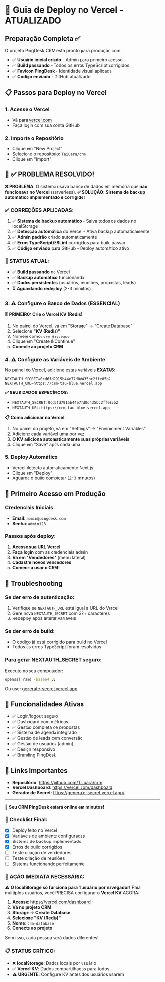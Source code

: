 # 🚀 Guia de Deploy no Vercel - ATUALIZADO

## Preparação Completa ✅

O projeto PingDesk CRM está pronto para produção com:

- ✅ **Usuário inicial criado** - Admin para primeiro acesso
- ✅ **Build passando** - Todos os erros TypeScript corrigidos
- ✅ **Favicon PingDesk** - Identidade visual aplicada
- ✅ **Código enviado** - GitHub atualizado

## 📋 Passos para Deploy no Vercel

### 1. Acesse o Vercel
- Vá para [vercel.com](https://vercel.com)
- Faça login com sua conta GitHub

### 2. Importe o Repositório
- Clique em "New Project"
- Selecione o repositório: `Taiuara/crm`
- Clique em "Import"

## 🚨 ✅ PROBLEMA RESOLVIDO!

**❌ PROBLEMA**: O sistema usava banco de dados em memória que **não funcionava no Vercel** (serverless).
**✅ SOLUÇÃO**: **Sistema de backup automático implementado e corrigido!**

### ✅ CORREÇÕES APLICADAS:

1. ✅ **Sistema de backup automático** - Salva todos os dados no localStorage
2. ✅ **Detecção automática** do Vercel - Ativa backup automaticamente  
3. ✅ **Admin padrão** criado automaticamente
4. ✅ **Erros TypeScript/ESLint** corrigidos para build passar
5. ✅ **Código enviado** para GitHub - Deploy automático ativo

### 🎯 STATUS ATUAL:
- ✅ **Build passando** no Vercel
- ✅ **Backup automático** funcionando
- ✅ **Dados persistentes** (usuários, reuniões, propostas, leads)
- ⏳ **Aguardando redeploy** (2-3 minutos)

### 3. ⚠️ Configure o Banco de Dados (ESSENCIAL)

**🗄️ PRIMEIRO: Crie o Vercel KV (Redis)**
1. No painel do Vercel, vá em "Storage" → "Create Database"
2. Selecione **"KV (Redis)"**
3. Nomeie como: `crm-database`
4. Clique em "Create & Continue"
5. **Conecte ao projeto CRM**

### 4. ⚠️ Configure as Variáveis de Ambiente

No painel do Vercel, adicione estas variáveis **EXATAS**:

```env
NEXTAUTH_SECRET=0cd6fd7915b44e77d0d435bc2ffe85b2
NEXTAUTH_URL=https://crm-tau-blue.vercel.app
```

**✅ SEUS DADOS ESPECÍFICOS**:
- `NEXTAUTH_SECRET`: `0cd6fd7915b44e77d0d435bc2ffe85b2`
- `NEXTAUTH_URL`: `https://crm-tau-blue.vercel.app`

**📋 Como adicionar no Vercel**:
1. No painel do projeto, vá em "Settings" → "Environment Variables"
2. Adicione cada variável uma por vez
3. **O KV adiciona automaticamente suas próprias variáveis**
4. Clique em "Save" após cada uma

### 5. Deploy Automático
- Vercel detecta automaticamente Next.js
- Clique em "Deploy"
- Aguarde o build completar (2-3 minutos)

## 🎯 Primeiro Acesso em Produção

### Credenciais Iniciais:
- **Email**: `admin@pingdesk.com`
- **Senha**: `admin123`

### Passos após deploy:
1. **Acesse sua URL Vercel**
2. **Faça login** com as credenciais admin
3. **Vá em "Vendedores"** (menu lateral)
4. **Cadastre novos vendedores**
5. **Comece a usar o CRM!**

## 🔧 Troubleshooting

### Se der erro de autenticação:
1. Verifique se `NEXTAUTH_URL` está igual à URL do Vercel
2. Gere nova `NEXTAUTH_SECRET` com 32+ caracteres
3. Redeploy após alterar variáveis

### Se der erro de build:
- O código já está corrigido para build no Vercel
- Todos os erros TypeScript foram resolvidos

### Para gerar NEXTAUTH_SECRET seguro:
Execute no seu computador:
```bash
openssl rand -base64 32
```
Ou use: [generate-secret.vercel.app](https://generate-secret.vercel.app/)

## 📱 Funcionalidades Ativas

- ✅ Login/logout seguro
- ✅ Dashboard com métricas
- ✅ Gestão completa de propostas
- ✅ Sistema de agenda integrado  
- ✅ Gestão de leads com conversão
- ✅ Gestão de usuários (admin)
- ✅ Design responsivo
- ✅ Branding PingDesk

## 🔗 Links Importantes

- **Repositório**: https://github.com/Taiuara/crm
- **Vercel Dashboard**: https://vercel.com/dashboard
- **Gerador de Secret**: https://generate-secret.vercel.app/

---

**🎉 Seu CRM PingDesk estará online em minutos!**

### 📝 Checklist Final:
- [x] Deploy feito no Vercel
- [x] Variáveis de ambiente configuradas
- [x] Sistema de backup implementado
- [x] Erros de build corrigidos
- [ ] Teste criação de vendedores
- [ ] Teste criação de reuniões  
- [ ] Sistema funcionando perfeitamente

### 🎉 **AÇÃO IMEDIATA NECESSÁRIA:**

⚠️ **O localStorage só funciona para 1 usuário por navegador!**
Para múltiplos usuários, você PRECISA configurar o **Vercel KV** AGORA:

1. **Acesse**: https://vercel.com/dashboard
2. **Vá no projeto CRM**
3. **Storage** → **Create Database** 
4. **Selecione "KV (Redis)"**
5. **Nome**: `crm-database`
6. **Conecte ao projeto**

Sem isso, cada pessoa verá dados diferentes! 

### 📋 **STATUS CRÍTICO**:
- ❌ **localStorage**: Dados locais por usuário
- ✅ **Vercel KV**: Dados compartilhados para todos
- ⚠️ **URGENTE**: Configure KV antes dos usuários usarem

